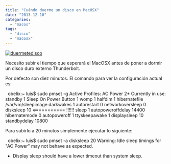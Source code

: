 ```yaml
---
title: "Cuándo duerme un disco en MacOSX"
date: "2013-12-10"
categories: 
  - "macos"
tags: 
  - "disco"
  - "macosx"
---
```


[![duermetedisco](https://www.luispa.com/wp-content/uploads/2014/12/duermetedisco.png)](https://www.luispa.com/wp-content/uploads/2014/12/duermetedisco.png)

Necesito subir el tiempo que esperará el MacOSX antes de poner a dormir un disco duro externo Thunderbolt.

Por defecto son diez minutos. El comando para ver la configuración actual es:

 
obelix:~ luis$ sudo pmset -g
Active Profiles:
AC Power 2\*
Currently in use:
 standby 1
 Sleep On Power Button 1
 womp 1
 halfdim 1
 hibernatefile /var/vm/sleepimage
 darkwakes 1
 autorestart 0
 networkoversleep 0
 disksleep 10   <=========== !!!!!!
 sleep 1
 autopoweroffdelay 14400
 hibernatemode 0
 autopoweroff 1
 ttyskeepawake 1
 displaysleep 10
 standbydelay 10800
 

Para subirlo a 20 minutos simplemente ejecutar lo siguiente:

 
obelix:~ luis$ sudo pmset -a disksleep 20
Warning: Idle sleep timings for "AC Power" may not behave as expected.
- Display sleep should have a lower timeout than system sleep.
